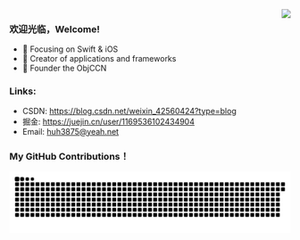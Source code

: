 <img align="right" src="https://github-readme-stats.vercel.app/api/top-langs/?username=husanr&layout=compact" />

### 欢迎光临，Welcome!

- :orange_book: Focusing on Swift & iOS
- :hammer: Creator of applications and frameworks
- :ram: Founder the ObjCCN

### Links:

- CSDN: https://blog.csdn.net/weixin_42560424?type=blog 
- 掘金: https://juejin.cn/user/1169536102434904
- Email: huh3875@yeah.net

### My GitHub Contributions！
![](https://raw.githubusercontent.com/husanr/husanr/main/assets/github-contribution-grid-snake.svg)

